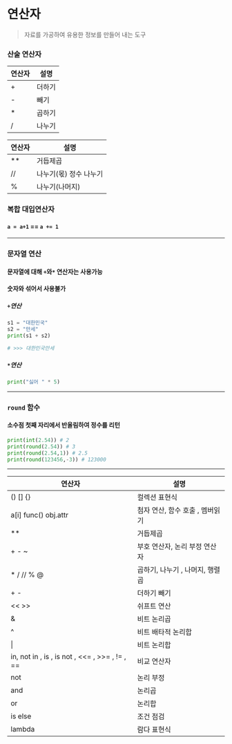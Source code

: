 # 연산자

> 자료를 가공하여 유용한 정보를 만들어 내는 도구

### 산술 연산자

| 연산자 | 설명   |
| ------ | ------ |
| +      | 더하기 |
| -      | 빼기   |
| *      | 곱하기 |
| /      | 나누기 |

| 연산자 | 설명                   |
| ------ | ---------------------- |
| **     | 거듭제곱               |
| //     | 나누기(몫) 정수 나누기 |
| %      | 나누기(나머지)         |

### 복합 대입연산자

#### `a = a+1` == `a += 1`

---

### 문자열 연산

#### 문자열에 대해 `+`와`*` 연산자는 사용가능

#### 숫자와 섞어서 사용불가

##### `+`연산

```python
s1 = "대한민국"
s2 = "만세"
print(s1 + s2)

# >>> 대한민국만세
```

##### `*`연산

```python
print("싫어 " * 5)
```

---

### `round` 함수

#### 소수점 첫째 자리에서 반올림하여 정수를 리턴

```python
print(int(2.54)) # 2
print(round(2.54)) # 3
print(round(2.54,1)) # 2.5
print(round(123456,-3)) # 123000
```

---

| 연산자                                         | 설명                            |
| ---------------------------------------------- | ------------------------------- |
| () [] {}                                       | 컬렉션 표현식                   |
| a[i] func() obj.attr                           | 첨자 연산, 함수 호출 , 멤버읽기 |
| **                                             | 거듭제곱                        |
| + - ~                                          | 부호 연산자, 논리 부정 연산자   |
| * / // % @                                     | 곱하기, 나누기 , 나머지, 행렬곱 |
| + -                                            | 더하기 빼기                     |
| << >>                                          | 쉬프트 연산                     |
| &                                              | 비트 논리곱                     |
| ^                                              | 비트 배타적 논리합              |
| \|                                             | 비트 논리합                     |
| in, not in , is , is not , <<= , >>= , != , == | 비교 연산자                     |
| not                                            | 논리 부정                       |
| and                                            | 논리곱                          |
| or                                             | 논리합                          |
| is else                                        | 조건 점검                       |
| lambda                                         | 람다 표현식                     |

